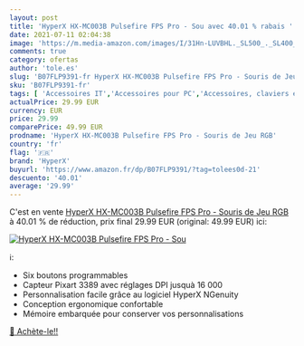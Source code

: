 ```yaml
---
layout: post
title: 'HyperX HX-MC003B Pulsefire FPS Pro - Sou avec 40.01 % rabais '
date: 2021-07-11 02:04:38
image: 'https://m.media-amazon.com/images/I/31Hn-LUVBHL._SL500_._SL400_.jpg'
comments: true
category: ofertas
author: 'tole.es'
slug: 'B07FLP9391-fr HyperX HX-MC003B Pulsefire FPS Pro - Souris de Jeu RGB'
sku: 'B07FLP9391-fr'
tags: [ 'Accessoires IT','Accessoires pour PC','Accessoires, claviers et souris','Informatique','Jeux vidéo','PC: Jeux et accessoires','Souris gaming pour PC','Tapis de souris','hyperx', ]
actualPrice: 29.99 EUR
currency: EUR
price: 29.99
comparePrice: 49.99 EUR
prodname: 'HyperX HX-MC003B Pulsefire FPS Pro - Souris de Jeu RGB'
country: 'fr'
flag: '🇫🇷'
brand: 'HyperX'
buyurl: 'https://www.amazon.fr/dp/B07FLP9391/?tag=tolees0d-21'
descuento: '40.01'
average: '29.99'
---
```


C'est en vente [HyperX HX-MC003B Pulsefire FPS Pro - Souris de Jeu RGB](https://www.amazon.fr/dp/B07FLP9391/?tag=tolees0d-21)  à  40.01 % de réduction, prix final  29.99 EUR (original: 49.99 EUR) ici:

[![HyperX HX-MC003B Pulsefire FPS Pro - Sou](https://m.media-amazon.com/images/I/31Hn-LUVBHL._SL500_._SL400_.jpg)](https://www.amazon.fr/dp/B07FLP9391/?tag=tolees0d-21)

ℹ️:

- Six boutons programmables
- Capteur Pixart 3389 avec réglages DPI jusquà 16 000
- Personnalisation facile grâce au logiciel HyperX NGenuity
- Conception ergonomique confortable
- Mémoire embarquée pour conserver vos personnalisations

[🛒 Achète-le!!](https://www.amazon.fr/dp/B07FLP9391/?tag=tolees0d-21)
